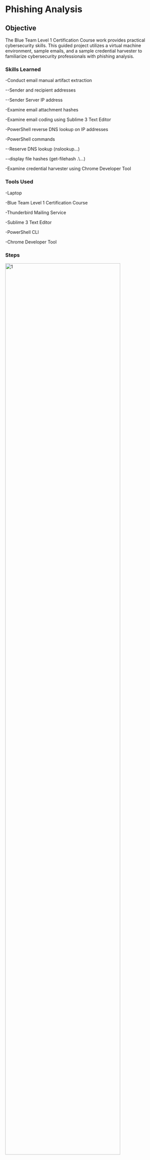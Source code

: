 # Phishing Analysis

## Objective
The Blue Team Level 1 Certification Course work provides practical cybersecurity skills. This guided project utilizes a virtual machine environment, sample emails, and a sample credential harvester to familiarize cybersecurity professionals with phishing analysis.

### Skills Learned
-Conduct email manual artifact extraction
<p>--Sender and recipient addresses</p>
<p>--Sender Server IP address</p>
<p>-Examine email attachment hashes</p>
<p>-Examine email coding using Sublime 3 Text Editor</p>
<p>-PowerShell reverse DNS lookup on IP addresses</p>
<p>-PowerShell commands</p>
<p>--Reserve DNS lookup (nslookup...)</p>
<p>--display file hashes (get-filehash .\...)</p>
<p>-Examine credential harvester using Chrome Developer Tool</p>
  
### Tools Used
-Laptop
<p>-Blue Team Level 1 Certification Course</p>
<p>-Thunderbird Mailing Service</p>
<p>-Sublime 3 Text Editor</p>
<p>-PowerShell CLI</p>
<p>-Chrome Developer Tool</p>

### Steps
<img src="https://i.imgur.com/O7pjwk3.jpg" style="width: 85%;" alt="1">
<p><i>Ref 1: Sender server IP address found</i></p>

<img src="https://i.imgur.com/r0gPtjO.jpg" style="width: 85%;" alt="1">
<p><i>Ref 2: Reverse DNS lookup using PowerShell. Domain is highlight in red</i></p>

<img src="https://i.imgur.com/xdIPzVz.jpg" style="width: 85%;" alt="1">
<p><i>Ref 3: Sample email attachment hashes displayed using PowerShell. Note nested commands. Default "get-filehash" command displays SHA256 hash values, "-algorithm..." will display specific hashes</i></p>
File hashes may reveal potential malware 'out in the wild'. Once discovered during forensics work, a cross reference made on malware repositories (virustotal.com) may return a malware profile.

<img src="https://i.imgur.com/nwqx8A0.jpg" style="width: 85%;" alt="1">
<p><i>Ref 4: Sample credential harvester supposedly hyperlinked from a phishing email, test input, and Chrome Developer Tool displaying hyperlink to collecting web server </i></p>
